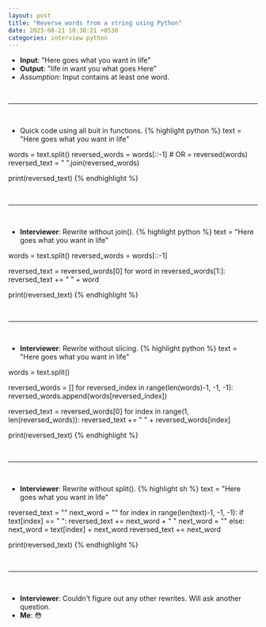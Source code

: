 ```yaml
---
layout: post
title: "Reverse words from a string using Python"
date: 2023-08-21 10:38:21 +0530
categories: interview python
---
```


- **Input**: "Here goes what you want in life"
- **Output**: "life in want you what goes Here"
- *Assumption*: Input contains at least one word.
<p>&nbsp;</p><hr/><p>&nbsp;</p>

- Quick code using all buit in functions.
{% highlight python %}
text = "Here goes what you want in life"

words = text.split()
reversed_words = words[::-1] # OR = reversed(words)
reversed_text = " ".join(reversed_words)

print(reversed_text)
{% endhighlight %}
<p>&nbsp;</p><hr/><p>&nbsp;</p>

- **Interviewer**: Rewrite without join().
{% highlight python %}
text = "Here goes what you want in life"

words = text.split()
reversed_words = words[::-1]

reversed_text = reversed_words[0]
for word in reversed_words[1:]:
    reversed_text += " " + word

print(reversed_text)
{% endhighlight %}
<p>&nbsp;</p><hr/><p>&nbsp;</p>

- **Interviewer**: Rewrite without slicing.
{% highlight python %}
text = "Here goes what you want in life"

words = text.split()

reversed_words = []
for reversed_index in range(len(words)-1, -1, -1):
    reversed_words.append(words[reversed_index])

reversed_text = reversed_words[0]
for index in range(1, len(reversed_words)):
    reversed_text += " " + reversed_words[index]

print(reversed_text)
{% endhighlight %}
<p>&nbsp;</p><hr/><p>&nbsp;</p>

- **Interviewer**: Rewrite without split().
{% highlight sh %}
text = "Here goes what you want in life"

reversed_text = ""
next_word = ""
for index in range(len(text)-1, -1, -1):
    if text[index] == " ":
        reversed_text += next_word + " "
        next_word = ""
    else:
        next_word = text[index] + next_word
reversed_text += next_word

print(reversed_text)
{% endhighlight %}
<p>&nbsp;</p><hr/><p>&nbsp;</p>

- **Interviewer**: Couldn't figure out any other rewrites. Will ask another question.
- **Me**: 😳 